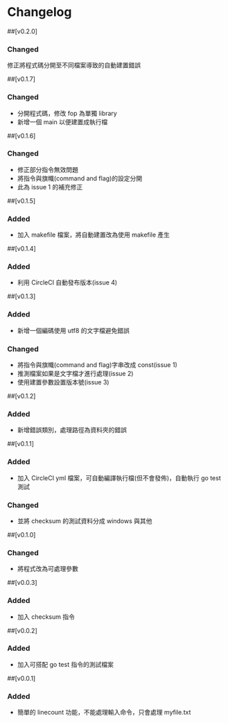 # Changelog

##[v0.2.0]

### Changed


修正將程式碼分開至不同檔案導致的自動建置錯誤

##[v0.1.7]

### Changed

- 分開程式碼，修改 fop 為單獨 library
- 新增一個 main 以便建置成執行檔

##[v0.1.6] 

### Changed

- 修正部分指令無效問題
- 將指令與旗幟(command and flag)的設定分開
- 此為 issue 1 的補充修正

##[v0.1.5] 

### Added

- 加入 makefile 檔案，將自動建置改為使用 makefile 產生

##[v0.1.4] 

### Added

- 利用 CircleCI 自動發布版本(issue 4)

##[v0.1.3] 

### Added

- 新增一個編碼使用 utf8 的文字檔避免錯誤

### Changed

- 將指令與旗幟(command and flag)字串改成 const(issue 1)
- 推測檔案如果是文字檔才進行處理(issue 2)
- 使用建置參數設置版本號(issue 3)

##[v0.1.2] 

### Added

- 新增錯誤類別，處理路徑為資料夾的錯誤

##[v0.1.1]

### Added

- 加入 CircleCI yml 檔案，可自動編譯執行檔(但不會發佈)，自動執行 go test 測試

### Changed

- 並將 checksum 的測試資料分成 windows 與其他

##[v0.1.0]

### Changed

- 將程式改為可處理參數

##[v0.0.3]

### Added

- 加入 checksum 指令

##[v0.0.2]

### Added

- 加入可搭配 go test 指令的測試檔案

##[v0.0.1]

### Added

- 簡單的 linecount 功能，不能處理輸入命令，只會處理 myfile.txt

